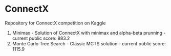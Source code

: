 # ConnectX
Repository for ConnectX competition on Kaggle
1. Minimax - Solution of ConnectX with minimax and alpha-beta prunning - current public score: 883.2
2. Monte Carlo Tree Search - Classic MCTS solution - current public score: 1115.9
